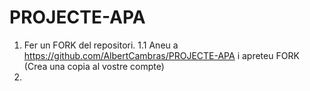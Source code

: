 # PROJECTE-APA
1. Fer un FORK del repositori. 
  1.1 Aneu a https://github.com/AlbertCambras/PROJECTE-APA i apreteu FORK (Crea una copia al vostre compte)
2. 
